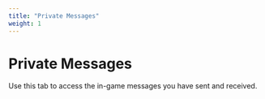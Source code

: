 ```yaml
---
title: "Private Messages"
weight: 1
---
```


# Private Messages

Use this tab to access the in-game messages you have sent and received.
